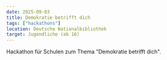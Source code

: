 ```yaml
---
date: 2025-09-03
title: Demokratie betrifft dich
tags: ["hackathons"]
location: Deutsche Nationalbibliothek
target: Jugendliche (ab 16)
---
```


Hackathon für Schulen zum Thema "Demokratie betrifft dich".
